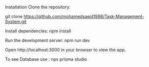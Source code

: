 Installation
Clone the repository:

git clone https://github.com/mohamedsaeid1998/Task-Management-System.git

Install dependencies: npm install 

Run the development server: npm run dev

Open http://localhost:3000 in your browser to view the app.

To see Database use : npx prisma studio 
